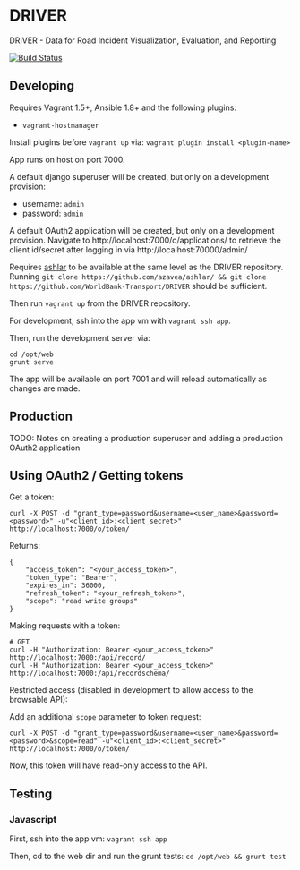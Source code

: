 # DRIVER
DRIVER - Data for Road Incident Visualization, Evaluation, and Reporting

[![Build Status](https://travis-ci.org/WorldBank-Transport/DRIVER.svg?branch=develop)](https://travis-ci.org/WorldBank-Transport/DRIVER)

## Developing

Requires Vagrant 1.5+, Ansible 1.8+ and the following plugins:
  - `vagrant-hostmanager`

Install plugins before `vagrant up` via: `vagrant plugin install <plugin-name>`

App runs on host on port 7000.

A default django superuser will be created, but only on a development provision:
  - username: `admin`
  - password: `admin`

A default OAuth2 application will be created, but only on a development provision.
Navigate to http://localhost:7000/o/applications/ to retrieve the client id/secret after
logging in via http://localhost:70000/admin/

Requires [ashlar](https://github.com/azavea/ashlar/) to be available at the same level as
the DRIVER repository. Running `git clone https://github.com/azavea/ashlar/ && git clone
https://github.com/WorldBank-Transport/DRIVER` should be sufficient.

Then run `vagrant up` from the DRIVER repository.

For development, ssh into the app vm with `vagrant ssh app`.

Then, run the development server via:
```
cd /opt/web
grunt serve
```

The app will be available on port 7001 and will reload automatically as changes are made.

## Production

TODO: Notes on creating a production superuser and adding a production OAuth2 application


## Using OAuth2 / Getting tokens

Get a token:
```
curl -X POST -d "grant_type=password&username=<user_name>&password=<password>" -u"<client_id>:<client_secret>" http://localhost:7000/o/token/
```

Returns:
```
{
    "access_token": "<your_access_token>",
    "token_type": "Bearer",
    "expires_in": 36000,
    "refresh_token": "<your_refresh_token>",
    "scope": "read write groups"
}
```

Making requests with a token:
```
# GET
curl -H "Authorization: Bearer <your_access_token>" http://localhost:7000:/api/record/
curl -H "Authorization: Bearer <your_access_token>" http://localhost:7000:/api/recordschema/
```

Restricted access (disabled in development to allow access to the browsable API):

Add an additional `scope` parameter to token request:
```
curl -X POST -d "grant_type=password&username=<user_name>&password=<password>&scope=read" -u"<client_id>:<client_secret>" http://localhost:7000/o/token/
```

Now, this token will have read-only access to the API.


## Testing

### Javascript

First, ssh into the app vm: `vagrant ssh app`

Then, cd to the web dir and run the grunt tests: `cd /opt/web && grunt test`
